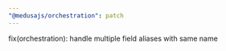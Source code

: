 ```yaml
---
"@medusajs/orchestration": patch
---
```


fix(orchestration): handle multiple field aliases with same name
